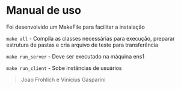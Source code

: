 # Manual de uso

Foi desenvolvido um MakeFile para facilitar a instalação

`make all` - Compila as classes necessárias para execução, preparar estrutura de pastas e cria arquivo de teste para transferência

`make run_server` - Deve ser executado na máquina ens1

`make run_client` - Sobe instâncias de usuários

> Joao Frohlich e Vinicius Gasparini

